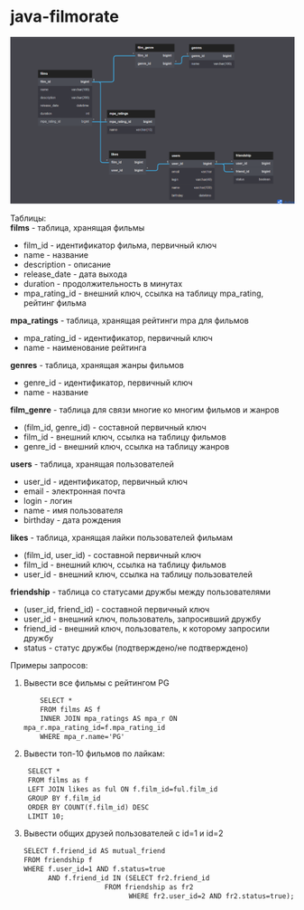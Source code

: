 # java-filmorate

![ER диаграмма для Filmorate](/Filmorate_ER.png) 

Таблицы:  
**films** - таблица, хранящая фильмы  

  - film_id        - идентификатор фильма, первичный ключ  
  - name           - название  
  - description    - описание  
  - release_date   - дата выхода  
  - duration       - продолжительность в минутах  
  - mpa_rating_id  - внешний ключ, ссылка на таблицу mpa_rating, рейтинг фильма  
 
 **mpa_ratings** - таблица, хранящая рейтинги mpa для фильмов  
 
  - mpa_rating_id - идентификатор, первичный ключ  
  - name          - наименование рейтинга  
  
  **genres** - таблица, хранящая жанры фильмов  
  
   - genre_id - идентификатор, первичный ключ  
   - name     - название  
   
  **film_genre** - таблица для связи многие ко многим фильмов и жанров  
  
   - (film_id, genre_id) - составной первичный ключ
   - film_id             - внешний ключ, ссылка на таблицу фильмов  
   - genre_id            - внешний ключ, ссылка на таблицу жанров  
   
   **users** - таблица, хранящая пользователей  
   
   - user_id  - идентификатор, первичный ключ  
   - email    - электронная почта  
   - login    - логин  
   - name     - имя пользователя  
   - birthday - дата рождения  
    
    
   **likes** - таблица, хранящая лайки пользователей фильмам  
   
   - (film_id, user_id) - составной первичный ключ 
   - film_id            - внешний ключ, ссылка на таблицу фильмов  
   - user_id            - внешний ключ, ссылка на таблицу пользователей  
    
   **friendship** - таблица со статусами дружбы между пользователями  
   
   - (user_id, friend_id) - составной первичный ключ
   - user_id              - внешний ключ, пользователь, запросивший дружбу  
   - friend_id            - внешний ключ, пользователь, к которому запросили дружбу  
   - status               - статус дружбы (подтверждено/не подтверждено)  
   
   
   Примеры запросов:  
   1) Вывести все фильмы с рейтингом PG  
  
              SELECT *   
              FROM films AS f  
              INNER JOIN mpa_ratings AS mpa_r ON mpa_r.mpa_rating_id=f.mpa_rating_id   
              WHERE mpa_r.name='PG'    
          
   2) Вывести топ-10 фильмов по лайкам:
   
           SELECT *
           FROM films as f
           LEFT JOIN likes as ful ON f.film_id=ful.film_id
           GROUP BY f.film_id
           ORDER BY COUNT(f.film_id) DESC
           LIMIT 10;
           
   3) Вывести общих друзей пользователей с id=1 и id=2  
  
  
          SELECT f.friend_id AS mutual_friend  
          FROM friendship f  
          WHERE f.user_id=1 AND f.status=true  
	            AND f.friend_id IN (SELECT fr2.friend_id  
					          FROM friendship as fr2  
                                    WHERE fr2.user_id=2 AND fr2.status=true);
     
